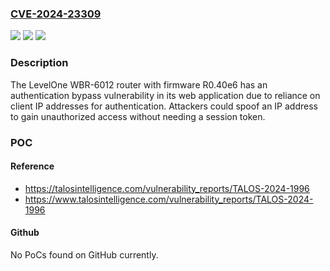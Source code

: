 ### [CVE-2024-23309](https://cve.mitre.org/cgi-bin/cvename.cgi?name=CVE-2024-23309)
![](https://img.shields.io/static/v1?label=Product&message=WBR-6012&color=blue)
![](https://img.shields.io/static/v1?label=Version&message=R0.40e6%20&color=brightgreen)
![](https://img.shields.io/static/v1?label=Vulnerability&message=CWE-291%3A%20Reliance%20on%20IP%20Address%20for%20Authentication&color=brightgreen)

### Description

The LevelOne WBR-6012 router with firmware R0.40e6 has an authentication bypass vulnerability in its web application due to reliance on client IP addresses for authentication. Attackers could spoof an IP address to gain unauthorized access without needing a session token.

### POC

#### Reference
- https://talosintelligence.com/vulnerability_reports/TALOS-2024-1996
- https://www.talosintelligence.com/vulnerability_reports/TALOS-2024-1996

#### Github
No PoCs found on GitHub currently.

